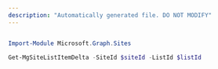 ```yaml
---
description: "Automatically generated file. DO NOT MODIFY"
---
```


```powershell

Import-Module Microsoft.Graph.Sites

Get-MgSiteListItemDelta -SiteId $siteId -ListId $listId

```